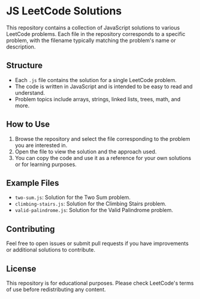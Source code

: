 # JS LeetCode Solutions

This repository contains a collection of JavaScript solutions to various LeetCode problems. Each file in the repository corresponds to a specific problem, with the filename typically matching the problem's name or description.

## Structure
- Each `.js` file contains the solution for a single LeetCode problem.
- The code is written in JavaScript and is intended to be easy to read and understand.
- Problem topics include arrays, strings, linked lists, trees, math, and more.

## How to Use
1. Browse the repository and select the file corresponding to the problem you are interested in.
2. Open the file to view the solution and the approach used.
3. You can copy the code and use it as a reference for your own solutions or for learning purposes.

## Example Files
- `two-sum.js`: Solution for the Two Sum problem.
- `climbing-stairs.js`: Solution for the Climbing Stairs problem.
- `valid-palindrome.js`: Solution for the Valid Palindrome problem.

## Contributing
Feel free to open issues or submit pull requests if you have improvements or additional solutions to contribute.

## License
This repository is for educational purposes. Please check LeetCode's terms of use before redistributing any content. 